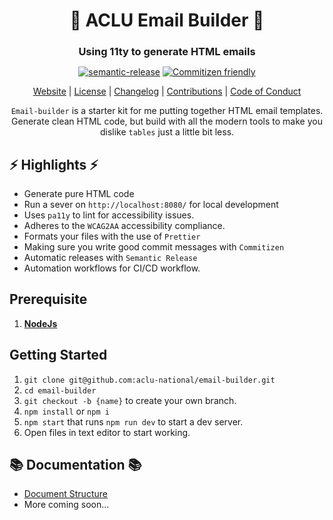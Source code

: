 <h1 align="center"><strong>📧 ACLU Email Builder 📧</strong></h1>

<div align="center">
<h3 style="margin-bottom:10px"><strong>Using 11ty to generate HTML emails</strong></h3>

[![semantic-release](https://img.shields.io/badge/%20%20%F0%9F%93%A6%F0%9F%9A%80-semantic--release-e10079.svg)](https://github.com/semantic-release/semantic-release) [![Commitizen friendly](https://img.shields.io/badge/commitizen-friendly-brightgreen.svg)](http://commitizen.github.io/cz-cli/)

[Website](https://aclu-emails.netlify.app) | [License](LICENSE.md) | [Changelog](CHANGELOG.md) | [Contributions](.github/CONTRIBUTING.md) | [Code of Conduct](.github/CODE_OF_CONDUCT.md)

`Email-builder` is a starter kit for me putting together HTML email templates. Generate clean HTML code, but build with all the modern tools to make you dislike `tables` just a little bit less.

</div>

## ⚡ Highlights ⚡

- Generate pure HTML code
- Run a sever on `http://localhost:8080/` for local development
- Uses `pa11y` to lint for accessibility issues.
- Adheres to the `WCAG2AA` accessibility compliance.
- Formats your files with the use of `Prettier`
- Making sure you write good commit messages with `Commitizen`
- Automatic releases with `Semantic Release`
- Automation workflows for CI/CD workflow.

## Prerequisite

1. **[NodeJs](https://nodejs.org/en/)**

## Getting Started

1. `git clone git@github.com:aclu-national/email-builder.git`
2. `cd email-builder`
3. `git checkout -b {name}` to create your own branch.
4. `npm install` or `npm i`
5. `npm start` that runs `npm run dev` to start a dev server.
6. Open files in text editor to start working.

## 📚 Documentation 📚

- [Document Structure](docs/stucture.md)
- More coming soon...
